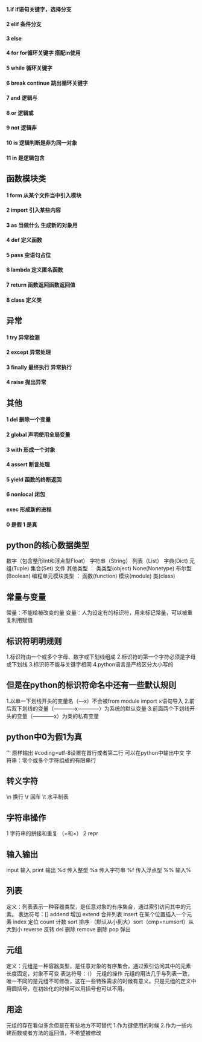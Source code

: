 #### 1.if if语句关键字，选择分支
#### 2 elif 条件分支
#### 3 else 
#### 4 for for循环关键字 搭配in使用
#### 5 while 循环关键字
#### 6 break continue 跳出循环关键字
#### 7 and 逻辑与
#### 8 or 逻辑或
#### 9 not 逻辑非
#### 10 is 逻辑判断是非为同一对象
#### 11 in 是逻辑包含
## 函数模块类
#### 1 form 从某个文件当中引入模块
#### 2 import 引入某些内容
#### 3 as 当做什么 生成新的对象用
#### 4 def 定义函数
#### 5 pass 空语句占位
#### 6 lambda 定义匿名函数
#### 7 return 函数返回函数返回值
#### 8 class 定义类
## 异常
#### 1 try 异常检测
#### 2 except 异常处理
#### 3 finally 最终执行 异常执行
#### 4 raise 抛出异常
## 其他
#### 1 del 删除一个变量
#### 2 global 声明使用全局变量
#### 3 with 形成一个对象
#### 4 assert 断言处理
#### 5 yield 函数的终断返回
#### 6 nonlocal 闭包
#### exec 形成新的进程
#### 0 是假  1 是真
## python的核心数据类型
  数字（包含整形Int和浮点型Float） 字符串（String） 列表（List） 字典(Dict) 元组(Tuple) 集合(Set) 文件
  其他类型 ： 类类型(object) None(Nonetype) 布尔型(Boolean)
  编程单元模块类型 ： 函数(function) 模块(module) 类(class)

## 常量与变量
  常量：不能给被改变的量
  变量：人为设定有的标识符，用来标记常量，可以被重复利用赋值

## 标识符明明规则
  1.标识符由一个或多个字母、数字或下划线组成
  2.标识符的第一个字符必须是字母或下划线
  3.标识符不能与关键字相同
  4.python语言是严格区分大小写的
## 但是在python的标识符命名中还有一些默认规则
  1.以单一下划线开头的变量名（—x）不会被from module import ×语句导入
  2.前后双下划线的变量（————x————）为系统的默认变量
  3.前面两个下划线开头的变量（————x）为类的私有变量

## python中0为假1为真
  ‘’‘ 原样输出
  #coding=utf-8设置在首行或者第二行 可以在python中输出中文
  字符串：零个或多个字符组成的有限串行
## 转义字符
  \n 换行
  \r 回车
  \t 水平制表

## 字符串操作
  1 字符串的拼接和重复 （+和×）
  2 repr

## 输入输出
  input 输入
  print 输出
  %d 传入整型
  %s 传入字符串
  %f 传入浮点型
  %% 输入%

## 列表
  定义：列表表示一种容器类型，是任意对象的有序集合，通过索引访问其中的元素。
  表达符号：[]
  addend 增加
  extend 合并列表
  insert 在某个位置插入一个元素
  index 定位
  count 计数
  sort 排序 （默认从小到大）sort（cmp=numsort）从大到小
  reverse 反转
  del 删除
  remove 删除
  pop 弹出  

## 元组
  定义：元组是一种容器类型，是任意对象的有序集合，通过索引访问其中的元素
  长度固定，对象不可变
  表达符号：（）
  元组的操作
  元组的用法几乎与列表一致，唯一不同的是元组不可修改，这在一些特殊需求的时候有意义。只是元组的定义中用圆括号，在初始化的时候可以用括号也可以不用。
## 用途
  元组的存在看似多余但是在有些地方不可替代
  1.作为键使用的时候
  2.作为一些内建函数或者方法的返回值，不希望被修改 
